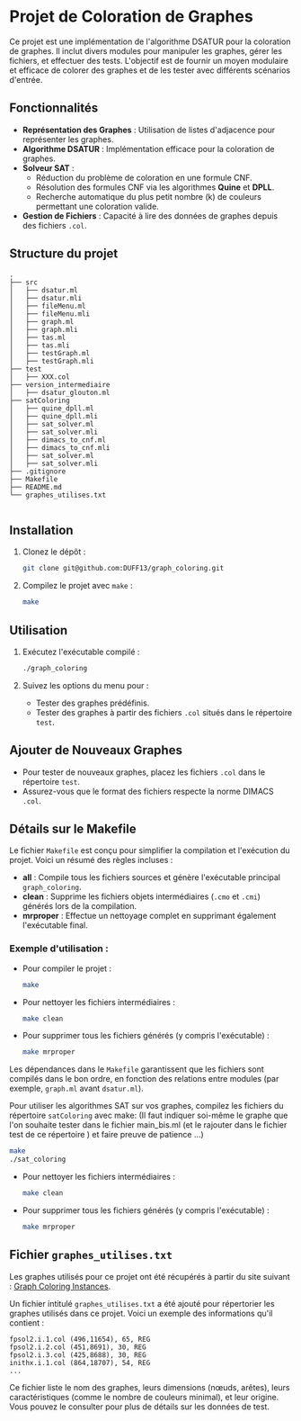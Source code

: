 # Projet de Coloration de Graphes

Ce projet est une implémentation de l'algorithme DSATUR pour la coloration de graphes. Il inclut divers modules pour manipuler les graphes, gérer les fichiers, et effectuer des tests. L'objectif est de fournir un moyen modulaire et efficace de colorer des graphes et de les tester avec différents scénarios d'entrée.

## Fonctionnalités

- **Représentation des Graphes** : Utilisation de listes d'adjacence pour représenter les graphes.
- **Algorithme DSATUR** : Implémentation efficace pour la coloration de graphes.
- **Solveur SAT** :
  - Réduction du problème de coloration en une formule CNF.
  - Résolution des formules CNF via les algorithmes **Quine** et **DPLL**.
  - Recherche automatique du plus petit nombre \(k\) de couleurs permettant une coloration valide.
- **Gestion de Fichiers** : Capacité à lire des données de graphes depuis des fichiers `.col`.

## Structure du projet

```
.
├── src
│   ├── dsatur.ml
│   ├── dsatur.mli
│   ├── fileMenu.ml
│   ├── fileMenu.mli
│   ├── graph.ml
│   ├── graph.mli
│   ├── tas.ml
│   ├── tas.mli
│   ├── testGraph.ml
│   ├── testGraph.mli
├── test
│   ├── XXX.col
├── version_intermediaire
│   ├── dsatur_glouton.ml
├── satColoring
│   ├── quine_dpll.ml
│   ├── quine_dpll.mli
│   ├── sat_solver.ml
│   ├── sat_solver.mli
│   ├── dimacs_to_cnf.ml
│   ├── dimacs_to_cnf.mli
│   ├── sat_solver.ml
│   ├── sat_solver.mli
├── .gitignore
├── Makefile
├── README.md
└── graphes_utilises.txt


```

 
## Installation

1. Clonez le dépôt :
   ```bash
   git clone git@github.com:DUFF13/graph_coloring.git
   ```

2. Compilez le projet avec `make` :
   ```bash
   make
   ```

## Utilisation

1. Exécutez l'exécutable compilé :
   ```bash
   ./graph_coloring
   ```

2. Suivez les options du menu pour :
   - Tester des graphes prédéfinis.
   - Tester des graphes à partir des fichiers `.col` situés dans le répertoire `test`.

## Ajouter de Nouveaux Graphes

- Pour tester de nouveaux graphes, placez les fichiers `.col` dans le répertoire `test`.
- Assurez-vous que le format des fichiers respecte la norme DIMACS `.col`.

## Détails sur le Makefile

Le fichier `Makefile` est conçu pour simplifier la compilation et l'exécution du projet. Voici un résumé des règles incluses :

- **all** : Compile tous les fichiers sources et génère l'exécutable principal `graph_coloring`.
- **clean** : Supprime les fichiers objets intermédiaires (`.cmo` et `.cmi`) générés lors de la compilation.
- **mrproper** : Effectue un nettoyage complet en supprimant également l'exécutable final.

### Exemple d'utilisation :

- Pour compiler le projet :
  ```bash
  make
  ```

- Pour nettoyer les fichiers intermédiaires :
  ```bash
  make clean
  ```

- Pour supprimer tous les fichiers générés (y compris l'exécutable) :
  ```bash
  make mrproper
  ```

Les dépendances dans le `Makefile` garantissent que les fichiers sont compilés dans le bon ordre, en fonction des relations entre modules (par exemple, `graph.ml` avant `dsatur.ml`).

Pour utiliser les algorithmes SAT sur vos graphes, compilez les fichiers du répertoire `satColoring` avec make:
(Il faut indiquer soi-même le graphe que l'on souhaite tester dans le fichier main_bis.ml (et le rajouter dans le fichier test de ce répertoire ) et faire preuve de patience ...)

```bash
make
./sat_coloring
```

- Pour nettoyer les fichiers intermédiaires :
  ```bash
  make clean
  ```

- Pour supprimer tous les fichiers générés (y compris l'exécutable) :
  ```bash
  make mrproper
  ```

## Fichier `graphes_utilises.txt`

Les graphes utilisés pour ce projet ont été récupérés à partir du site suivant : [Graph Coloring Instances](https://mat.tepper.cmu.edu/COLOR/instances.html#XXLAT%3ELAT%3C/A%3E%20(Caution:%203%20MB!)%3Cli%3E%3CA%20HREF=).

Un fichier intitulé `graphes_utilises.txt` a été ajouté pour répertorier les graphes utilisés dans ce projet. Voici un exemple des informations qu'il contient :

```
fpsol2.i.1.col (496,11654), 65, REG
fpsol2.i.2.col (451,8691), 30, REG
fpsol2.i.3.col (425,8688), 30, REG
inithx.i.1.col (864,18707), 54, REG
...
```

Ce fichier liste le nom des graphes, leurs dimensions (nœuds, arêtes), leurs caractéristiques (comme le nombre de couleurs minimal), et leur origine. Vous pouvez le consulter pour plus de détails sur les données de test.

